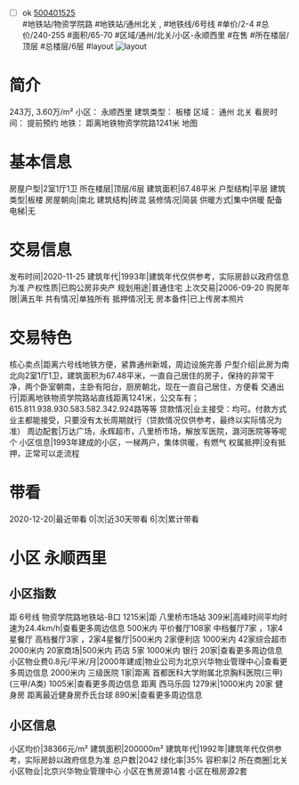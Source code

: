 - [ ] ok [500401525](https://bj.5i5j.com/ershoufang/500401525.html)  
 #地铁站/物资学院路 #地铁站/通州北关 ,  #地铁线/6号线
#单价/2-4 #总价/240-255 #面积/65-70   #区域/通州/北关/小区-永顺西里 #在售 #所在楼层/顶层 #总楼层/6层 #layout 
![layout](http://image2.5i5j.com//group2/M00/BF/5B/CgqJNF3A6gmAeCKRAAFLUFLoRWQ429.jpg_P5.jpg) 
# 简介 
 243万,  3.60万/m² 
小区： 永顺西里
建筑类型： 板楼
区域： 通州 北关
看房时间： 提前预约
地铁： 距离地铁物资学院路1241米 地图
# 基本信息 
 房屋户型|2室1厅1卫
所在楼层|顶层/6层
建筑面积|67.48平米
户型结构|平层
建筑类型|板楼
房屋朝向|南北
建筑结构|砖混
装修情况|简装
供暖方式|集中供暖
配备电梯|无
# 交易信息 
 发布时间|2020-11-25
建筑年代|1993年|建筑年代仅供参考，实际房龄以政府信息为准
产权性质|已购公房非央产
规划用途|普通住宅
上次交易|2006-09-20
购房年限|满五年
共有情况|单独所有
抵押情况|无
房本备件|已上传房本照片
# 交易特色 
 核心卖点|距离六号线地铁方便，紧靠通州新城，周边设施完善
户型介绍|此房为南北向2室1厅1卫，建筑面积为67.48平米，一直自己居住的房子，保持的非常干净，两个卧室朝南，主卧有阳台，厨房朝北，现在一直自己居住，方便看
交通出行|距离地铁物资学院路站直线距离1241米，公交车有；615.811.938.930.583.582.342.924路等等
贷款情况|业主接受：均可。付款方式业主都能接受，只要没有太长周期就行（贷款情况仅供参考，最终以实际情况为准）
周边配套|万达广场，永辉超市，八里桥市场，解放军医院，潞河医院等等呢个
小区信息|1993年建成的小区，一梯两户，集体供暖，有燃气
权属抵押|没有抵押，正常可以走流程
# 带看 
 2020-12-20|最近带看	 0|次|近30天带看	 6|次|累计带看
# 小区 永顺西里
## 小区指数 
 距 6号线 物资学院路地铁站-B口 1215米|距 八里桥市场站 309米|高峰时间平均时速为24.4km/h|查看更多周边信息
500米内 平价餐厅108家
中档餐厅7家 ，1家4星餐厅
高档餐厅3家 ，2家4星餐厅|500米内 2家便利店
1000米内 42家综合超市
2000米内 20家商场|500米内 药店 5家
1000米内 银行 20家|查看更多周边信息
小区物业费0.8元/平米/月|2000年建成|物业公司为北京兴华物业管理中心|查看更多周边信息
2000米内 三级医院 1家|距离 首都医科大学附属北京胸科医院(三甲) (三甲/A类) 1005米|查看更多周边信息
距离 西马乐园 1279米|1000米内 20家 健身房
距离最近健身房乔氏台球 890米|查看更多周边信息
## 小区信息 
 小区均价|38366元/m²
建筑面积|200000m²
建筑年代|1992年|建筑年代仅供参考，实际房龄以政府信息为准
总户数|2042
绿化率|35%
容积率|2
所在商圈|北关
小区物业|北京兴华物业管理中心
小区在售房源14套
小区在租房源2套
